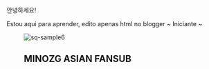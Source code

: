 안녕하세요!

Estou aqui para aprender, edito apenas html no blogger ~ Iniciante ~
  
  
<figure class='snip1091 red'><img alt='sq-sample6' src='https://2.bp.blogspot.com/-9hExiazIfco/YBt7wKRAQKI/AAAAAAAABco/wxZJE0BcdrUiaXE_wSksuKj44EKqpQ_QwCK4BGAYYCw/s1600/catsssa.jpg'/>
  <figcaption>
    <h2> MINOZG ASIAN FANSUB  <span></span></h2>
  </figcaption><a href='https://minozg.blogspot.com/2020/04/legend-of-awakening-2020.html'/>
</a></figure>

  
